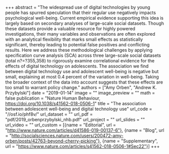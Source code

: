 +++
abstract = "The widespread use of digital technologies by young people has spurred speculation that their regular use negatively impacts psychological well-being. Current empirical evidence supporting this idea is largely based on secondary analyses of large-scale social datasets. Though these datasets provide a valuable resource for highly powered investigations, their many variables and observations are often explored with an analytical flexibility that marks small effects as statistically significant, thereby leading to potential false positives and conflicting results. Here we address these methodological challenges by applying specification curve analysis (SCA) across three large-scale social datasets (total n?=?355,358) to rigorously examine correlational evidence for the effects of digital technology on adolescents. The association we find between digital technology use and adolescent well-being is negative but small, explaining at most 0.4 percent of the variation in well-being. Taking the broader context of the data into account suggests that these effects are too small to warrant policy change."
authors = ["Amy Orben", "Andrew K. Przybylski"]
date = "2019-01-14"
image = ""
image_preview = ""
math = false
publication = "Nature Human Behaviour, https://doi.org/10.1038/s41562-018-0506-1"
title = "The association between adolescent well-being and digital technology use"
url_code = "//osf.io/phf8v/"
url_dataset = ""
url_pdf = "pdf/2019_orbenprzybylski_nhb.pdf"
url_project = ""
url_slides = ""
url_video = ""
url_custom = [{name = "Editorial", url = "http://www.nature.com/articles/d41586-019-00137-6"},
              {name = "Blog", url = "http://socialsciences.nature.com/users/200472-amy-orben/posts/42763-beyond-cherry-picking"}, {name = "Supplementary", url = "https://www.nature.com/articles/s41562-018-0506-1#Sec22"}]
+++
